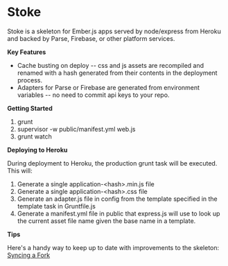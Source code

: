 Stoke
=====

Stoke is a skeleton for Ember.js apps served by node/express from Heroku and backed by Parse, Firebase, or other platform services. 

**Key Features**

* Cache busting on deploy -- css and js assets are recompiled and renamed with a hash generated from their contents in the deployment process.
* Adapters for Parse or Firebase are generated from environment variables -- no need to commit api keys to your repo.

**Getting Started**

1.  grunt
2.  supervisor -w public/manifest.yml web.js
3.  grunt watch

**Deploying to Heroku**

During deployment to Heroku, the production grunt task will be executed.  This will:

1.  Generate a single application-\<hash\>.min.js file
2.  Generate a single application-\<hash\>.css file
3.  Generate an adapter.js file in config from the template specified in the template task in Gruntfile.js
4.  Generate a manifest.yml file in public that express.js will use to look up the current asset file name given the base name in a template.

**Tips**

Here's a handy way to keep up to date with improvements to the skeleton: [Syncing a Fork](https://help.github.com/articles/syncing-a-fork)

